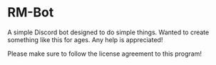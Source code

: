 # RM-Bot
A simple Discord bot designed to do simple things. Wanted to create something like this for ages. Any help is appreciated!

Please make sure to follow the license agreement to this program!
